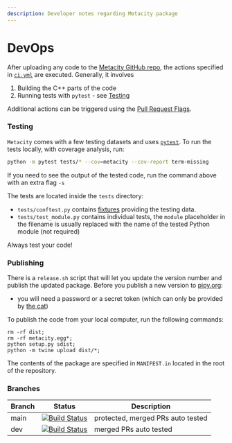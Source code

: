 ```yaml
---
description: Developer notes regarding Metacity package
---
```


# DevOps

After uploading any code to the [Metacity GitHub repo](https://github.com/MetacitySuite/Metacity), the actions specified in [`ci.yml`](https://github.com/MetacitySuite/Metacity/blob/main/.github/workflows/ci.yml) are executed. Generally, it involves&#x20;

1. Building the C++ parts of the code
2. Running tests with `pytest` - see [Testing](devops.md#tests)

Additional actions can be triggered using the [Pull Request Flags](devops.md#pull-request-flags).

### Testing

`Metacity` comes with a few testing datasets and uses [`pytest`](https://docs.pytest.org/en/7.1.x/). To run the tests locally, with coverage analysis, run:

```bash
python -m pytest tests/* --cov=metacity --cov-report term-missing
```

If you need to see the output of the tested code, run the command above with an extra flag `-s`

The tests are located inside the `tests` directory:

* `tests/conftest.py` contains [fixtures](https://docs.pytest.org/en/6.2.x/fixture.html) providing the testing data.
* `tests/test_module.py` contains individual tests, the `module` placeholder in the filename is usually replaced with the name of the tested Python module (not required)

Always test your code!

### Publishing

There is a `release.sh` script that will let you update the version number and publish the updated package. Before you publish a new version to [pipy.org](https://pipy.org):

* you will need a password or a secret token (which can only be provided by [the cat](https://github.com/vojtatom))

To publish the code from your local computer, run the following commands:

```
rm -rf dist;
rm -rf metacity.egg*;
python setup.py sdist; 
python -m twine upload dist/*;
```

The contents of the package are specified in `MANIFEST.in` located in the root of the repository.

### Branches

| Branch | Status                                                                                                                                                                                           | Description                       |
| ------ | ------------------------------------------------------------------------------------------------------------------------------------------------------------------------------------------------ | --------------------------------- |
| main   | [![Build Status](https://github.com/MetacitySuite/Metacity/workflows/Metacity%20CI/badge.svg?branch=main)](https://github.com/MetacitySuite/Metacity/actions?query=workflow%3A%22Metacity+CI%22) | protected, merged PRs auto tested |
| dev    | [![Build Status](https://github.com/MetacitySuite/Metacity/workflows/Metacity%20CI/badge.svg?branch=dev)](https://github.com/MetacitySuite/Metacity/actions?query=workflow%3A%22Metacity+CI%22)  | merged PRs auto tested            |

